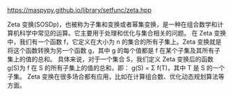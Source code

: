 https://maspypy.github.io/library/setfunc/zeta.hpp

Zeta 变换(SOSDp)，也被称为子集和变换或者幂集变换，是一种在组合数学和计算机科学中常见的运算。它主要用于处理和优化与集合相关的问题。
在 Zeta 变换中，我们有一个函数 f，它定义在大小为 n 的集合的所有子集上。Zeta 变换就是将这个函数转换为另一个函数 g，其中 g 的每个值都是 f 在某个子集及其所有子集上的值的总和。
具体来说，对于一个集合 S，我们定义 Zeta 变换后的函数 g(S)为 f 在 S 的所有子集上的值的总和，即：
g(S) = Σ f(T)，其中 T 是 S 的一个子集。
Zeta 变换在很多场合都有应用，比如在计算组合数、优化动态规划算法等方面。
